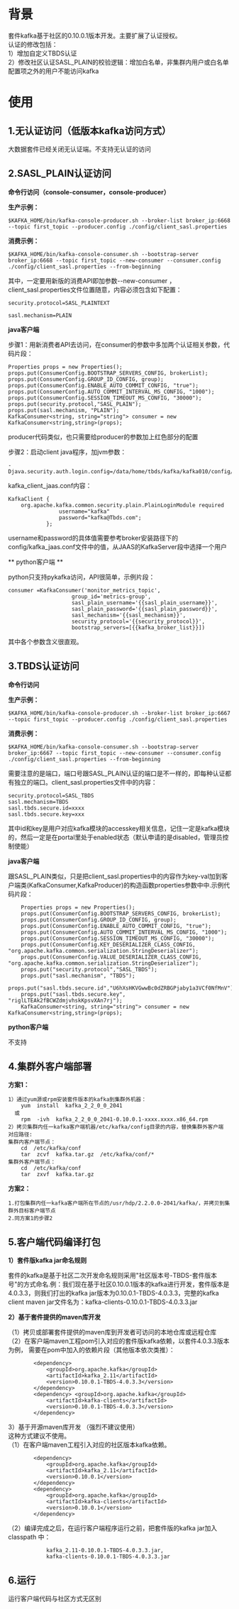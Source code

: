 # 背景

套件kafka基于社区的0.10.0.1版本开发。主要扩展了认证授权。  
认证的修改包括：  
1）增加自定义TBDS认证  
2）修改社区认证SASL\_PLAIN的校验逻辑：增加白名单，非集群内用户或白名单配置项之外的用户不能访问kafka

# 使用

## 1.无认证访问（低版本kafka访问方式）

大数据套件已经关闭无认证端。不支持无认证的访问

## 2.SASL\_PLAIN认证访问

**命令行访问（console-consumer，console-producer）**

**生产示例：**

```
$KAFKA_HOME/bin/kafka-console-producer.sh --broker-list broker_ip:6668 --topic first_topic --producer.config ./config/client_sasl.properties
```

**消费示例：**

```
$KAFKA_HOME/bin/kafka-console-consumer.sh --bootstrap-server broker_ip:6668 --topic first_topic --new-consumer --consumer.config ./config/client_sasl.properties --from-beginning
```

其中，一定要用新版的消费API即加参数--new-consumer ，client\_sasl.properties文件位置随意，内容必须包含如下配置：

```
security.protocol=SASL_PLAINTEXT

sasl.mechanism=PLAIN
```

**java客户端**

步骤1：用新消费者API去访问，在consumer的参数中多加两个认证相关参数，代码片段：

```
Properties props = new Properties();
props.put(ConsumerConfig.BOOTSTRAP_SERVERS_CONFIG, brokerList);
props.put(ConsumerConfig.GROUP_ID_CONFIG, group);
props.put(ConsumerConfig.ENABLE_AUTO_COMMIT_CONFIG, "true");
props.put(ConsumerConfig.AUTO_COMMIT_INTERVAL_MS_CONFIG, "1000");
props.put(ConsumerConfig.SESSION_TIMEOUT_MS_CONFIG, "30000");
props.put(security.protocol,"SASL_PLAIN");
props.put(sasl.mechanism, "PLAIN");
KafkaConsumer<string, string="string"> consumer = new KafkaConsumer<string,string>(props);
```

producer代码类似，也只需要给producer的参数加上红色部分的配置

步骤2：启动client java程序，加jvm参数：

```
-Djava.security.auth.login.config=/data/home/tbds/kafka/kafka010/config/kafka_client_jaas.conf
```

kafka\_client\_jaas.conf内容：

```
KafkaClient {
    org.apache.kafka.common.security.plain.PlainLoginModule required
                username="kafka"
                password="kafka@Tbds.com";
            };
```

username和password的具体值需要参考broker安装路径下的config/kafka\_jaas.conf文件中的值，从JAAS的KafkaServer段中选择一个用户

** python客户端 **

python只支持pykafka访问，API很简单，示例片段：

```
consumer =KafkaConsumer('monitor_metrics_topic',
                    group_id='metrics-group',
                    sasl_plain_username='{{sasl_plain_username}}',
                    sasl_plain_password='{{sasl_plain_password}}',
                    sasl_mechanism='{{sasl_mechanism}}',
                    security_protocol='{{security_protocol}}',
                    bootstrap_servers=[{{kafka_broker_list}}])
```

其中各个参数含义很直观。

## 3.TBDS认证访问

**命令行访问**

**生产示例：**

```
$KAFKA_HOME/bin/kafka-console-producer.sh --broker-list broker_ip:6667 --topic first_topic --producer.config ./config/client_sasl.properties
```

**消费示例：**

```
$KAFKA_HOME/bin/kafka-console-consumer.sh --bootstrap-server broker_ip:6667 --topic first_topic --new-consumer --consumer.config ./config/client_sasl.properties --from-beginning
```

需要注意的是端口，端口号跟SASL\_PLAIN认证的端口是不一样的，即每种认证都有独立的端口。client\_sasl.properties文件中的内容：

```
security.protocol=SASL_TBDS
sasl.mechanism=TBDS
sasl.tbds.secure.id=xxxx
sasl.tbds.secure.key=xxx
```

其中id和key是用户对应kafka模块的accesskey相关信息，记住一定是kafka模块的，然后一定是在portal里处于enabled状态（默认申请的是disabled，管理员控制使能）

**java客户端**

跟SASL\_PLAIN类似，只是把client\_sasl.properties中的内容作为key-val加到客户端类\(KafkaConsumer,KafkaProducer\)的构造函数properties参数中中.示例代码片段：

```
    Properties props = new Properties();
    props.put(ConsumerConfig.BOOTSTRAP_SERVERS_CONFIG, brokerList);
    props.put(ConsumerConfig.GROUP_ID_CONFIG, group);
    props.put(ConsumerConfig.ENABLE_AUTO_COMMIT_CONFIG, "true");
    props.put(ConsumerConfig.AUTO_COMMIT_INTERVAL_MS_CONFIG, "1000");
    props.put(ConsumerConfig.SESSION_TIMEOUT_MS_CONFIG, "30000");
    props.put(ConsumerConfig.KEY_DESERIALIZER_CLASS_CONFIG, "org.apache.kafka.common.serialization.StringDeserializer");
    props.put(ConsumerConfig.VALUE_DESERIALIZER_CLASS_CONFIG, "org.apache.kafka.common.serialization.StringDeserializer");
    props.put("security.protocol","SASL_TBDS");
    props.put("sasl.mechanism", "TBDS");
    props.put("sasl.tbds.secure.id","U6hXsHKVGwwBc0dZRBGPjaby1a3VCf0NfMnV");
    props.put("sasl.tbds.secure.key", "riglLTEAk2fBCWZdmjvhskKpsvXAn7rj");
    KafkaConsumer<string, string="string"> consumer = new KafkaConsumer<string,string>(props);
```

**python客户端**

不支持

## 4.集群外客户端部署

**方案1：**

```
1）通过yum源或rpm安装套件版本的kafka到集群外机器：
    yum  install  kafka_2_2_0_0_2041
  或
    rpm  -ivh  kafka_2_2_0_0_2041-0.10.0.1-xxxx.xxxx.x86_64.rpm
2）拷贝集群内任一kafka客户端机器/etc/kafka/config目录的内容，替换集群外客户端           对应路径:
集群内客户端节点：
    cd  /etc/kafka/conf
    tar  zcvf  kafka.tar.gz  /etc/kafka/conf/*
集群外客户端节点：
    cd  /etc/kafka/conf
    tar  zxvf  kafka.tar.gz
```

**方案2：**

```
1.打包集群内任一kafka客户端所在节点的/usr/hdp/2.2.0.0-2041/kafka/，并拷贝到集群外目标客户端节点
2.同方案1的步骤2
```

## 5.客户端代码编译打包

**1）套件版kafka jar命名规则**

套件的kafka是基于社区二次开发命名规则采用"社区版本号-TBDS-套件版本号"的方式命名.例：我们现在基于社区0.10.0.1版本的kafka进行开发，套件版本是4.0.3.3，则我们打出的kafka jar版本为0.10.0.1-TBDS-4.0.3.3，完整的kafka client maven jar文件名为：kafka-clients-0.10.0.1-TBDS-4.0.3.3.jar

**2）基于套件提供的maven库开发**

（1）拷贝或部署套件提供的maven库到开发者可访问的本地仓库或远程仓库  
（2）在客户端maven工程pom引入对应的套件版kafka依赖，以套件4.0.3.3版本为例， 需要在pom中加入的依赖片段（其他版本依次类推）：

```
        <dependency> 
            <groupId>org.apache.kafka</groupId>
            <artifactId>kafka_2.11</artifactId>
            <version>0.10.0.1-TBDS-4.0.3.3</version>
        </dependency>
        <dependency> <groupId>org.apache.kafka</groupId>
            <artifactId>kafka-clients</artifactId>
            <version>0.10.0.1-TBDS-4.0.3.3</version>
        </dependency>
```

3）基于开源maven库开发    （强烈不建议使用）  
   这种方式建议不使用。  
  （1）在客户端maven工程引入对应的社区版本kafka依赖。

```
        <dependency> 
            <groupId>org.apache.kafka</groupId>
            <artifactId>kafka_2.11</artifactId>
            <version>0.10.0.1</version>
        </dependency>
        <dependency> 
            <groupId>org.apache.kafka</groupId>
            <artifactId>kafka-clients</artifactId>
            <version>0.10.0.1</version>
        </dependency>
```

（2）编译完成之后，在运行客户端程序运行之前，把套件版的kafka jar加入classpath      中：

```
            kafka_2.11-0.10.0.1-TBDS-4.0.3.3.jar,  
            kafka-clients-0.10.0.1-TBDS-4.0.3.3.jar
```

## 6.运行

运行客户端代码与社区方式无区别

